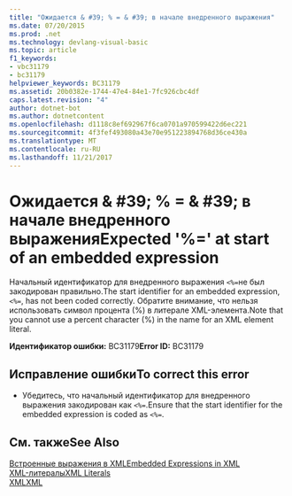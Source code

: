 ```yaml
---
title: "Ожидается & #39; % = & #39; в начале внедренного выражения"
ms.date: 07/20/2015
ms.prod: .net
ms.technology: devlang-visual-basic
ms.topic: article
f1_keywords:
- vbc31179
- bc31179
helpviewer_keywords: BC31179
ms.assetid: 20b0382e-1744-47e4-84e1-7fc926cbc4df
caps.latest.revision: "4"
author: dotnet-bot
ms.author: dotnetcontent
ms.openlocfilehash: d1118c8ef692967f6ca0701a970599422d6ec221
ms.sourcegitcommit: 4f3fef493080a43e70e951223894768d36ce430a
ms.translationtype: MT
ms.contentlocale: ru-RU
ms.lasthandoff: 11/21/2017
---
```

# <a name="expected-3939-at-start-of-an-embedded-expression"></a><span data-ttu-id="6e194-102">Ожидается & #39; % = & #39; в начале внедренного выражения</span><span class="sxs-lookup"><span data-stu-id="6e194-102">Expected &#39;%=&#39; at start of an embedded expression</span></span>
<span data-ttu-id="6e194-103">Начальный идентификатор для внедренного выражения `<%=`не был закодирован правильно.</span><span class="sxs-lookup"><span data-stu-id="6e194-103">The start identifier for an embedded expression, `<%=`, has not been coded correctly.</span></span> <span data-ttu-id="6e194-104">Обратите внимание, что нельзя использовать символ процента (%) в литерале XML-элемента.</span><span class="sxs-lookup"><span data-stu-id="6e194-104">Note that you cannot use a percent character (%) in the name for an XML element literal.</span></span>  
  
 <span data-ttu-id="6e194-105">**Идентификатор ошибки:** BC31179</span><span class="sxs-lookup"><span data-stu-id="6e194-105">**Error ID:** BC31179</span></span>  
  
## <a name="to-correct-this-error"></a><span data-ttu-id="6e194-106">Исправление ошибки</span><span class="sxs-lookup"><span data-stu-id="6e194-106">To correct this error</span></span>  
  
-   <span data-ttu-id="6e194-107">Убедитесь, что начальный идентификатор для внедренного выражения закодирован как `<%=`.</span><span class="sxs-lookup"><span data-stu-id="6e194-107">Ensure that the start identifier for the embedded expression is coded as `<%=`.</span></span>  
  
## <a name="see-also"></a><span data-ttu-id="6e194-108">См. также</span><span class="sxs-lookup"><span data-stu-id="6e194-108">See Also</span></span>  
 [<span data-ttu-id="6e194-109">Встроенные выражения в XML</span><span class="sxs-lookup"><span data-stu-id="6e194-109">Embedded Expressions in XML</span></span>](../../visual-basic/programming-guide/language-features/xml/embedded-expressions-in-xml.md)  
 [<span data-ttu-id="6e194-110">XML-литералы</span><span class="sxs-lookup"><span data-stu-id="6e194-110">XML Literals</span></span>](../../visual-basic/language-reference/xml-literals/index.md)  
 [<span data-ttu-id="6e194-111">XML</span><span class="sxs-lookup"><span data-stu-id="6e194-111">XML</span></span>](../../visual-basic/programming-guide/language-features/xml/index.md)
